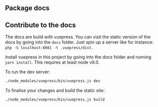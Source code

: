 ## Package docs

## Contribute to the docs
The docs are build with vuepress. You can visit the static version of the docs by going into the `docs` folder. Just spin up a server like for instance:
`php -S localhost:8081 -t .vuepress/dist`.

Install vuepress in this project by going into the docs folder and running `yarn install`.
This requires at least node v8.0.

To run the dev server:
```bash
./node_modules/vuepress/bin/vuepress.js dev
```

To finalise your changes and build the static site:
```bash
./node_modules/vuepress/bin/vuepress.js build
```
